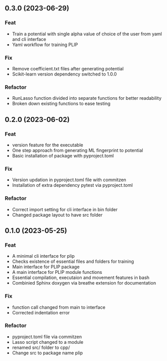 ## 0.3.0 (2023-06-29)

### Feat

- Train a potential with single alpha value of choice of the user from yaml and cli interface
- Yaml workflow for training PLIP

### Fix

- Remove coefficient.txt files after generating potential
- Scikit-learn version dependency switched to 1.0.0

### Refactor

- RunLasso function divided into separate functions for better readability
- Broken down existing functions to ease testing

## 0.2.0 (2023-06-02)

### Feat

- version feature for the executable
- One step approach from generating ML fingerprint to potential
- Basic installation of package with pyproject.toml

### Fix

- Version updation in pyproject.toml file with commitzen
- Installation of extra dependency pytest via pyproject.toml

### Refactor

- Correct import setting for cli interface in bin folder
- Changed package layout to have  src folder

## 0.1.0 (2023-05-25)

### Feat

- A minimal cli interface for plip
- Checks existence of essential files and folders for training
- Main interface for PLIP package
- A main  interface for PLIP module functions
- Essential compilation, executaion and movement features in bash
- Combinied Sphinx doxygen via breathe extension for documentation

### Fix

- function call changed from main to interface
- Corrected indentation error

### Refactor

- pyproject.toml file via commitzen
- Lasso script changed to a module
- renamed src/ folder to cpp/
- Change src to package name plip
